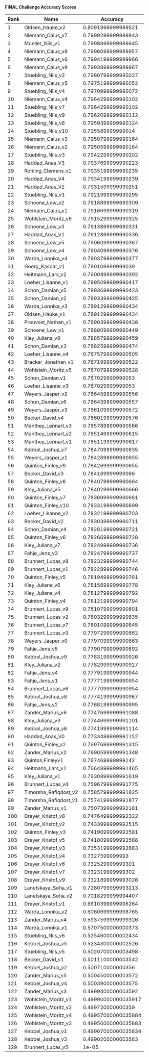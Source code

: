 **FINAL Challenge Accuracy Scores**



|Rank|Name|Accuracy|
|----|-----|---|
|1|Oldsen_Hauke_v2|0.8091899999989521|
|2|Niemann_Caius_v7|0.7999299999989943|
|3|Mueller_Nils_v1|0.7998899999989945|
|4|Niemann_Caius_v8|0.7996099999989957|
|5|Niemann_Caius_v6|0.7994199999989966|
|6|Niemann_Caius_v9|0.7993999999989967|
|7|Stuebling_Nils_v2|0.7980799999990027|
|8|Niemann_Caius_v5|0.7975199999990052|
|9|Stuebling_Nils_v4|0.7970999999990072|
|10|Niemann_Caius_v4|0.7964299999990102|
|11|Stuebling_Nils_v7|0.7964299999990102|
|12|Stuebling_Nils_v9|0.7962099999990112|
|13|Stuebling_Nils_v8|0.7959399999990124|
|14|Stuebling_Nils_v10|0.795589999999014|
|15|Niemann_Caius_v3|0.7950799999990164|
|16|Niemann_Caius_v2|0.7950599999990164|
|17|Stuebling_Nils_v3|0.7942299999990202|
|18|Haddad_Anas_V3|0.7937699999990223|
|19|Rohling_Clemens_v1|0.7935199999990235|
|20|Haddad_Anas_V4|0.7934199999990239|
|21|Haddad_Anas_V2|0.7931599999990251|
|22|Stuebling_Nils_v1|0.7921999999990295|
|23|Schoene_Lew_v2|0.7918899999990309|
|24|Niemann_Caius_v1|0.7916699999990319|
|25|Wohlstein_Moritz_v6|0.7915299999990325|
|26|Schoene_Lew_v3|0.7913899999990331|
|27|Haddad_Anas_V1|0.7912899999990336|
|28|Schoene_Lew_v5|0.7906099999990367|
|29|Schoene_Lew_v4|0.7904099999990376|
|30|Warda_Lonnika_v4|0.7903799999990377|
|31|Goerg_Kaspar_v1|0.790109999999039|
|32|Heitmann_Lars_v2|0.7900499999990392|
|33|Loeher_Lisanne_v1|0.7895099999990417|
|34|Schon_Damian_v5|0.7893699999990423|
|35|Schon_Damian_v2|0.7893399999990425|
|36|Warda_Lonnika_v3|0.7891299999990434|
|37|Oldsen_Hauke_v1|0.7891299999990434|
|38|Prouvost_Nathan_v1|0.7890399999990438|
|39|Schoene_Lew_v1|0.7888099999990449|
|40|Kley_Juliana_v8|0.7885799999990459|
|41|Schon_Damian_v3|0.7882599999990474|
|42|Loeher_Lisanne_v4|0.7875799999990505|
|43|Bracker_Jonathan_v1|0.7871999999990522|
|44|Wohlstein_Moritz_v5|0.7870799999990528|
|45|Schon_Damian.v1|0.787029999999053|
|46|Loeher_Lisanne_v3|0.787029999999053|
|47|Weyers_Jasper_v2|0.7864599999990556|
|48|Schon_Damian_v6|0.7864399999990557|
|49|Weyers_Jasper_v3|0.7861099999990572|
|50|Becker_David_v4|0.7860199999990576|
|51|Manthey_Lennart_v3|0.7857899999990586|
|52|Manthey_Lennart_v2|0.7851499999990615|
|53|Manthey_Lennart_v1|0.7851199999990617|
|54|Kebbel_Joshua_v7|0.7847099999990635|
|55|Weyers_Jasper_v1|0.7842899999990655|
|56|Quinton_Finley_v9|0.7842699999990655|
|57|Becker_David_v3|0.784169999999066|
|58|Quinton_Finley_v8|0.7840799999990664|
|59|Kley_Juliana_v5|0.7840299999990666|
|60|Quinton_Finley_v7|0.7836999999990681|
|61|Quinton_Finley_v10|0.7833199999990699|
|62|Loeher_Lisanne_v2|0.7832199999990703|
|63|Becker_David_v2|0.7830399999990711|
|64|Schon_Damian_v4|0.7828199999990721|
|65|Quinton_Finley_v6|0.7826699999990728|
|66|Kley_Juliana_v7|0.7824999999990736|
|67|Fahje_Jens_v3|0.7824799999990737|
|68|Brunnert_Lucas_v8|0.7823299999990744|
|69|Brunnert_Lucas_v1|0.7822899999990746|
|70|Quinton_Finley_v5|0.7819499999990761|
|71|Kley_Juliana_v6|0.7815699999990778|
|72|Kley_Juliana_v4|0.7812799999990792|
|73|Quinton_Finley_v4|0.7812199999990794|
|74|Brunnert_Lucas_v9|0.7810799999990801|
|75|Brunnert_Lucas_v2|0.7803299999990835|
|76|Brunnert_Lucas_v7|0.7801099999990845|
|77|Brunnert_Lucas_v3|0.7797299999990862|
|78|Weyers_Jasper_v0|0.7797099999990863|
|79|Fahje_Jens_v5|0.7790799999990892|
|80|Kebbel_Joshua_v9|0.7783199999990926|
|81|Kley_Juliana_v2|0.7782999999990927|
|82|Fahje_Jens_v4|0.7779199999990944|
|83|Fahje_Jens_v1|0.7777199999990954|
|84|Brunnert_Lucas_v6|0.7777099999990954|
|85|Kebbel_Joshua_v8|0.7774199999990967|
|86|Fahje_Jens_v2|0.7768199999990995|
|87|Zander_Marius_v6|0.7747699999991088|
|88|Kley_Juliana_v3|0.7744699999991101|
|89|Kebbel_Joshua_v6|0.7741999999991114|
|90|Haddad_Anas_V0|0.7733499999991152|
|91|Quinton_Finley_v2|0.7697699999991315|
|92|Zander_Marius_v2|0.7690599999991348|
|93|Quinton,Finleyv1|0.767469999999142|
|94|Heitmann_Lars_v1|0.7664899999991465|
|95|Kley_Juliana_v1|0.7630899999991619|
|96|Brunnert_Lucas_v4|0.7596799999991775|
|97|Timorsha_Rafiqdost_v2|0.7585799999991825|
|98|Timorsha_Rafiqdost_v1|0.7574199999991877|
|99|Zander_Marius_v1|0.7507399999992181|
|100|Dreyer_Kristof_v8|0.7476499999992322|
|101|Dreyer_Kristof_v2|0.7433999999992515|
|102|Quinton_Finley_v3|0.7419699999992581|
|103|Dreyer_Kristof_v5|0.7418099999992588|
|104|Dreyer_Kristof_v3|0.7353199999992883|
|105|Dreyer_Kristof_v4|0.7327599999993|
|106|Dreyer_Kristof_v6|0.732529999999301|
|107|Dreyer_Kristof_v7|0.732319999999302|
|108|Dreyer_Kristof_v9|0.7321899999993026|
|109|Lanetskaya_Sofia_v1|0.7280799999993213|
|110|Lanetskaya_Sofia_v2|0.7018299999994407|
|111|Dreyer_Kristof_v1|0.6610399999996264|
|112|Warda_Lonnika_v2|0.6060699999998765|
|113|Zander_Marius_v4|0.5937599999999326|
|114|Warda_Lonnika_v1|0.5707500000000373|
|115|Stuebling_Nils_v6|0.5254600000002434|
|116|Kebbel_Joshua_v5|0.5234300000002526|
|117|Stuebling_Nils_v5|0.5020700000003498|
|118|Becker_David_v1|0.5011100000003542|
|119|Kebbel_Joshua_v2|0.500710000000356|
|120|Zander_Marius_v5|0.5004500000003572|
|121|Kebbel_Joshua_v4|0.5003900000003575|
|122|Zander_Marius_v3|0.4999400000003592|
|123|Wohlstein_Moritz_v1|0.49990000000035917|
|124|Wohlstein_Moritz_v2|0.499720000000359|
|125|Wohlstein_Moritz_v4|0.49957000000035884|
|126|Wohlstein_Moritz_v3|0.49956000000035883|
|127|Kebbel_Joshua_v1|0.49907000000035834|
|128|Kebbel_Joshua_v3|0.4990200000003583|
|129|Brunnert_Lucas_v5|1e-05|
